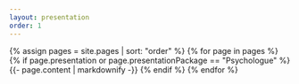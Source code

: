 ```yaml
---
layout: presentation
order: 1
---
```


{% assign pages = site.pages | sort: "order" %}
{% for page in pages %}
 {% if page.presentation or page.presentationPackage == "Psychologue" %}
    {{- page.content | markdownify -}}
  {% endif %}
{% endfor %}